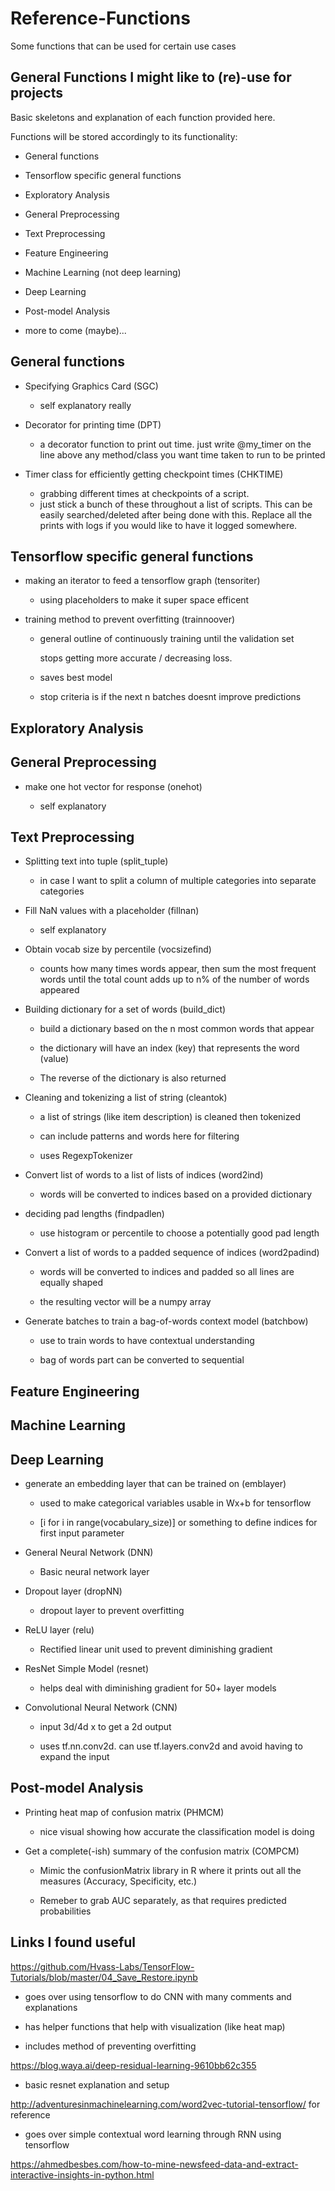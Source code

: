 # Reference-Functions
Some functions that can be used for certain use cases

## General Functions I might like to (re)-use for projects ##

Basic skeletons and explanation of each function provided here.

Functions will be stored accordingly to its functionality:

 - General functions
 
 - Tensorflow specific general functions
 
 - Exploratory Analysis
 
 - General Preprocessing
 
 - Text Preprocessing
 
 - Feature Engineering 
 
 - Machine Learning (not deep learning)
 
 - Deep Learning
 
 - Post-model Analysis
 
 - more to come (maybe)...



## General functions ##

 - Specifying Graphics Card (SGC)
 
   - self explanatory really
   
 - Decorator for printing time (DPT)
   
   - a decorator function to print out time. just write @my_timer on the line above any method/class you want time taken to run 
     to be printed
     
 - Timer class for efficiently getting checkpoint times (CHKTIME)
 
   -  grabbing different times at checkpoints of a script.
   -  just stick a bunch of these throughout a list of scripts. This can be easily searched/deleted after being done with this. 
Replace all the prints with logs if you would like to have it logged somewhere.

## Tensorflow specific general functions ##

 - making an iterator to feed a tensorflow graph (tensoriter)
 
   - using placeholders to make it super space efficent 

 - training method to prevent overfitting (trainnoover)
 
   - general outline of continuously training until the validation set 
   
     stops getting more accurate / decreasing loss. 
     
   - saves best model
   
   - stop criteria is if the next n batches doesnt improve predictions

## Exploratory Analysis ##


## General Preprocessing ##
 - make one hot vector for response (onehot)
 
   - self explanatory

## Text Preprocessing ## 

 - Splitting text into tuple (split_tuple)
 
   - in case I want to split a column of multiple categories into 
     separate categories

 - Fill NaN values with a placeholder (fillnan)
 
   - self explanatory
   
 - Obtain vocab size by percentile (vocsizefind)
 
   - counts how many times words appear, then sum the most frequent words
     until the total count adds up to n% of the number of words appeared 

 - Building dictionary for a set of words (build_dict)
 
   - build a dictionary based on the n most common words that appear
   
   - the dictionary will have an index (key) that represents the word (value)
   
   - The reverse of the dictionary is also returned

 - Cleaning and tokenizing a list of string (cleantok)
 
   - a list of strings (like item description) is cleaned then tokenized
   
   - can include patterns and words here for filtering
   
   - uses RegexpTokenizer
 
 - Convert list of words to a list of lists of indices (word2ind)
 
   - words will be converted to indices based on a provided dictionary

 - deciding pad lengths (findpadlen)
 
   - use histogram or percentile to choose a potentially good pad length

 - Convert a list of words to a padded sequence of indices (word2padind)
 
   - words will be converted to indices and padded so all lines are 
     equally shaped
     
   - the resulting vector will be a numpy array

 - Generate batches to train a bag-of-words context model (batchbow) 
 
   - use to train words to have contextual understanding
   
   - bag of words part can be converted to sequential

## Feature Engineering ##



## Machine Learning ##



## Deep Learning ##

 - generate an embedding layer that can be trained on (emblayer)
 
   - used to make categorical variables usable in Wx+b for tensorflow
   
   - [i for i in range(vocabulary_size)] or something to define 
     indices for first input parameter

 - General Neural Network (DNN)
 
   - Basic neural network layer

 - Dropout layer (dropNN)
 
   - dropout layer to prevent overfitting

 - ReLU layer (relu)
 
   - Rectified linear unit used to prevent diminishing gradient

 - ResNet Simple Model (resnet)
 
   - helps deal with diminishing gradient for 50+ layer models

 - Convolutional Neural Network (CNN)
 
   - input 3d/4d x to get a 2d output 
   
   - uses tf.nn.conv2d. can use tf.layers.conv2d and avoid having to 
     expand the input


## Post-model Analysis ##

 - Printing heat map of confusion matrix (PHMCM)
 
   - nice visual showing how accurate the classification model is doing

 - Get a complete(-ish) summary of the confusion matrix (COMPCM)
 
   - Mimic the confusionMatrix library in R where it prints out all the measures (Accuracy, Specificity, etc.)
   
   - Remeber to grab AUC separately, as that requires predicted probabilities

## Links I found useful ##


https://github.com/Hvass-Labs/TensorFlow-Tutorials/blob/master/04_Save_Restore.ipynb

 - goes over using tensorflow to do CNN with many comments and explanations
 
 - has helper functions that help with visualization (like heat map)
 
 - includes method of preventing overfitting

https://blog.waya.ai/deep-residual-learning-9610bb62c355

 - basic resnet explanation and setup

http://adventuresinmachinelearning.com/word2vec-tutorial-tensorflow/ for reference

 - goes over simple contextual word learning through RNN using tensorflow

https://ahmedbesbes.com/how-to-mine-newsfeed-data-and-extract-interactive-insights-in-python.html
